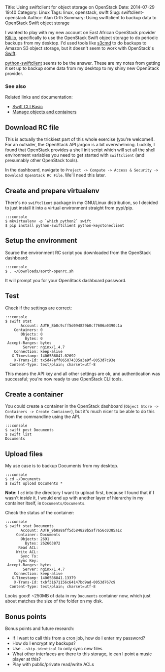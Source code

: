 Title: Using swiftclient for object storage on OpenStack
Date: 2014-07-29 19:40
Category: Linux
Tags: linux, openstack, swift
Slug: swiftclient-openstack
Author: Alan Orth
Summary: Using swiftclient to backup data to OpenStack Swift object storage

I wanted to play with my new account on East African OpenStack provider [Kili.io](http://kili.io/), specifically to use the OpenStack Swift object storage to do periodic backups from my desktop.  I'd used tools like [s3cmd](http://s3tools.org/s3cmd) to do backups to Amazon S3 object storage, but it doesn't seem to work with OpenStack's [Swift](http://docs.openstack.org/developer/swift/).

[python-swiftclient](https://www.swiftstack.com/docs/integration/python-swiftclient.html) seems to be the answer. These are my notes from getting it set up to backup some data from my desktop to my shiny new OpenStack provider.

### See also
Related links and documentation:

- [Swift CLI Basic](http://docs.openstack.org/grizzly/openstack-object-storage/admin/content/swift-cli-basics.html)
- [Manage objects and containers](http://docs.openstack.org/user-guide/content/managing-openstack-object-storage-with-swift-cli.html)

## Download RC file
This is actually the trickiest part of this whole exercise (you're welcome!).  For an outsider, the OpenStack API jargon is a bit overwhelming.  Luckily, I found that OpenStack provides a shell init script which will set all the shell environment variables you need to get started with `swiftclient` (and presumably other OpenStack tools).

In the dashboard, navigate to `Project -> Compute -> Access & Security -> Download OpenStack RC File`.  We'll need this later.

## Create and prepare virtualenv
There's no `swiftclient` package in my GNU/Linux distribution, so I decided to just install it into a virtual environment straight from pypi/pip.

    :::console
    $ mkvirtualenv -p `which python2` swift
    $ pip install python-swiftclient python-keystoneclient

## Setup the environment
Source the environment RC script you downloaded from the OpenStack dashboard:

    :::console
    $ . ~/Downloads/aorth-openrc.sh

It will prompt you for your OpenStack dashboard password.

## Test
Check if the settings are correct:

    :::console
    $ swift stat
           Account: AUTH_8b0c9cff5d094829b0cf7606a0390c1a
        Containers: 0
           Objects: 0
             Bytes: 0
     Accept-Ranges: bytes
            Server: nginx/1.4.7
        Connection: keep-alive
       X-Timestamp: 1406586841.02692
        X-Trans-Id: tx5d47eff065074335a3a9f-0053d7c93e
      Content-Type: text/plain; charset=utf-8

This means the API key and all other settings are ok, and authentication was successful; you're now ready to use OpenStack CLI tools.

## Create a container
You could create a container in the OpenStack dashboard (`Object Store -> Containers -> Create Container`), but it's much nicer to be able to do this from the commandline using the API.

    :::console
    $ swift post Documents
    $ swift list
    Documents

## Upload files
My use case is to backup Documents from my desktop.

    :::console
    $ cd ~/Documents
    $ swift upload Documents *

**Note:** I `cd` into the directory I want to upload first, because I found that if I wasn't *inside* it, I would end up with another layer of hierarchy in my container itself, ie `Documents/Documents`.

Check the status of the container:

    :::console
    $ swift stat Documents
           Account: AUTH_9b0a8aff5d584828b5af7656c0385a1c
         Container: Documents
           Objects: 2691
             Bytes: 262663872
          Read ACL:
         Write ACL:
           Sync To:
          Sync Key:
     Accept-Ranges: bytes
            Server: nginx/1.4.7
        Connection: keep-alive
       X-Timestamp: 1406586841.13379
        X-Trans-Id: txbf31671156c64147bd9ad-0053d767c9
      Content-Type: text/plain; charset=utf-8

Looks good!  ~250MB of data in my `Documents` container now, which just about matches the size of the folder on my disk. 

## Bonus points
Bonus points and future research:

- If I want to call this from a cron job, how do I enter my password?
- How do I encrypt my backups?
- Use `--skip-identical` to only sync new files
- What other interfaces are there to this storage, ie can I point a music player at this?
- Play with public/private read/write ACLs
